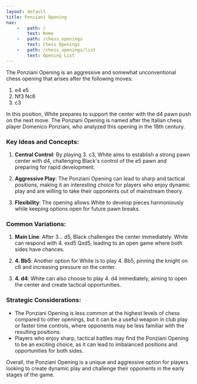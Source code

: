 ```yaml
---
layout: default
title: Ponziani Opening
nav:
    -   path: /
        text: Home
    -   path: /chess_openings
        text: Chess Openings
    -   path: /chess_openings/list
        text: Opening List
---
```


The Ponziani Opening is an aggressive and somewhat unconventional chess opening that arises after the following moves:

1. e4 e5
2. Nf3 Nc6
3. c3

In this position, White prepares to support the center with the d4 pawn push on the next move. The Ponziani Opening is named after the Italian chess player Domenico Ponziani, who analyzed this opening in the 18th century.

### Key Ideas and Concepts:

1. **Central Control**: By playing 3. c3, White aims to establish a strong pawn center with d4, challenging Black's control of the e5 pawn and preparing for rapid development.

2. **Aggressive Play**: The Ponziani Opening can lead to sharp and tactical positions, making it an interesting choice for players who enjoy dynamic play and are willing to take their opponents out of mainstream theory.

3. **Flexibility**: The opening allows White to develop pieces harmoniously while keeping options open for future pawn breaks.

### Common Variations:

1. **Main Line**: After 3... d5, Black challenges the center immediately. White can respond with 4. exd5 Qxd5, leading to an open game where both sides have chances.

2. **4. Bb5**: Another option for White is to play 4. Bb5, pinning the knight on c6 and increasing pressure on the center.

3. **4. d4**: White can also choose to play 4. d4 immediately, aiming to open the center and create tactical opportunities.

### Strategic Considerations:

- The Ponziani Opening is less common at the highest levels of chess compared to other openings, but it can be a useful weapon in club play or faster time controls, where opponents may be less familiar with the resulting positions.
- Players who enjoy sharp, tactical battles may find the Ponziani Opening to be an exciting choice, as it can lead to imbalanced positions and opportunities for both sides.

Overall, the Ponziani Opening is a unique and aggressive option for players looking to create dynamic play and challenge their opponents in the early stages of the game.
